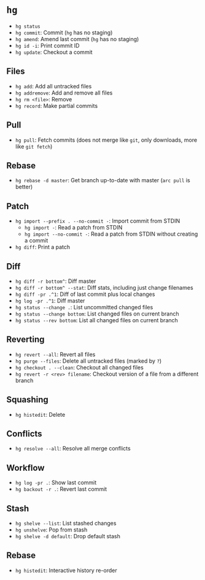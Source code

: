 # `hg`

- `hg status`
- `hg commit`: Commit (`hg` has no staging)
- `hg amend`: Amend last commit (`hg` has no staging)
- `hg id -i`: Print commit ID
- `hg update`: Checkout a commit

## Files

- `hg add`: Add all untracked files
- `hg addremove`: Add and remove all files
- `hg rm <file>`: Remove
- `hg record`: Make partial commits

## Pull

- `hg pull`: Fetch commits (does not merge like `git`, only downloads, more like `git fetch`)

## Rebase

- `hg rebase -d master`: Get branch up-to-date with master (`arc pull` is better)

## Patch

- `hg import --prefix . --no-commit -`: Import commit from STDIN
    - `hg import -`: Read a patch from STDIN
    - `hg import --no-commit -`: Read a patch from STDIN without creating a commit
- `hg diff`: Print a patch

## Diff

- `hg diff -r bottom^`: Diff master
- `hg diff -r bottom^ --stat`: Diff stats, including just change filenames
- `hg diff -pr .^1`: Diff of last commit plus local changes
- `hg log -pr .^1`: Diff master
- `hg status --change .`: List uncommitted changed files
- `hg status --change bottom`: List changed files on current branch
- `hg status --rev bottom`: List all changed files on current branch

## Reverting

- `hg revert --all`: Revert all files
- `hg purge --files`: Delete all untracked files (marked by `?`)
- `hg checkout . --clean`: Checkout all changed files
- `hg revert -r <rev> filename`: Checkout version of a file from a different branch

## Squashing

- `hg histedit`: Delete

## Conflicts

- `hg resolve --all`: Resolve all merge conflicts

## Workflow

- `hg log -pr .`: Show last commit
- `hg backout -r .`: Revert last commit

## Stash

- `hg shelve --list`: List stashed changes
- `hg unshelve`: Pop from stash
- `hg shelve -d default`: Drop default stash

## Rebase

- `hg histedit`: Interactive history re-order
